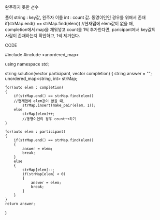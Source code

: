 완주하지 못한 선수

풀이
string : key값, 완주자 이름
int : count 값. 동명이인인 경우를 위해서 존재
if(strMap.end() == strMap.find(elem))
	//현재맵에 elem값이 없을 때,
completion에서 map을 채워넣고 count를 1씩 추가한다면, paricipant에서 key값의 사람이 존재하는지 확인하고, 1씩 제거한다.

CODE

#include <vector>
#include <unordered_map>

using namespace std;

string solution(vector<string> participant, vector<string> completion) {
    string answer = "";
    unordered_map<string, int> strMap;
	
    for(auto elem : completion)
    {
        if(strMap.end() == strMap.find(elem))
		//현재맵에 elem값이 없을 때,
            strMap.insert(make_pair(elem, 1));
        else
            strMap[elem]++;
			//동명이인의 경우 count++하기
    }

    for(auto elem : participant)
    {
        if(strMap.end() == strMap.find(elem))
        {
            answer = elem;
            break;
        }
        else
        {
            strMap[elem]--;
            if(strMap[elem] < 0)
            {
                answer = elem;
                break;
            }
        }
    }
    return answer;
}
